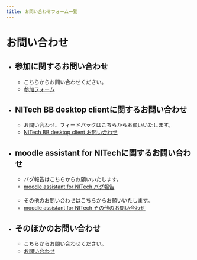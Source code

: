 ```yaml
---
title: お問い合わせフォーム一覧
---
```


# お問い合わせ
- ## 参加に関するお問い合わせ

    - こちらからお問い合わせください。 
    - [参加フォーム](/forms/join)

- ## NITech BB desktop clientに関するお問い合わせ

    - お問い合わせ、フィードバックはこちらからお願いいたします。 
    - [NITech BB desktop client お問い合わせ](/forms/BB-desktop/)

- ## moodle assistant for NITechに関するお問い合わせ

    - バグ報告はこちらからお願いいたします。 
    - [moodle assistant for NITech バグ報告](/forms/moodle-assistant/bug)
<br><br>
    - その他のお問い合わせはこちらからお願いいたします。 
    - [moodle assistant for NITech その他のお問い合わせ](/forms/moodle-assistant/)


- ## そのほかのお問い合わせ

    - こちらからお問い合わせください。 
    - [お問い合わせ](/forms/contact)